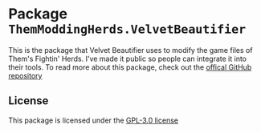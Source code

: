 # Package `ThemModdingHerds.VelvetBeautifier`

This is the package that Velvet Beautifier uses to modify the game files of Them's Fightin' Herds. I've made it public so people can integrate it into their tools. To read more about this package, check out the [offical GitHub repository](https://github.com/ThemModdingHerds/velvet-beautifier)

## License

This package is licensed under the [GPL-3.0 license](https://github.com/ThemModdingHerds/velvet-beautifier/blob/main/LICENSE)
